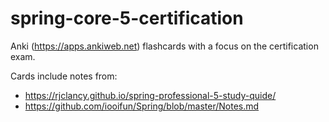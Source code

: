 # spring-core-5-certification

Anki (https://apps.ankiweb.net) flashcards with a focus on the certification exam.

Cards include notes from: 

* https://rjclancy.github.io/spring-professional-5-study-quide/ 
* https://github.com/iooifun/Spring/blob/master/Notes.md


